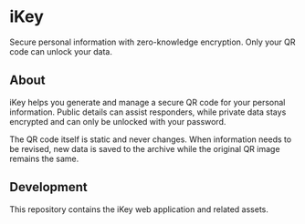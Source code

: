 # iKey

Secure personal information with zero-knowledge encryption. Only your QR code can unlock your data.

## About

iKey helps you generate and manage a secure QR code for your personal information. Public details can assist responders, while private data stays encrypted and can only be unlocked with your password.

The QR code itself is static and never changes. When information needs to be revised, new data is saved to the archive while the original QR image remains the same.

## Development

This repository contains the iKey web application and related assets.
